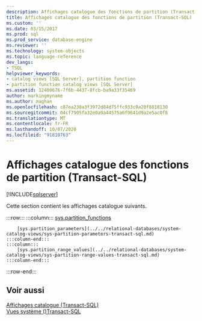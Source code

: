 ```yaml
---
description: Affichages catalogue des fonctions de partition (Transact-SQL)
title: Affichages catalogue des fonctions de partition (Transact-SQL) | Microsoft Docs
ms.custom: ''
ms.date: 03/15/2017
ms.prod: sql
ms.prod_service: database-engine
ms.reviewer: ''
ms.technology: system-objects
ms.topic: language-reference
dev_langs:
- TSQL
helpviewer_keywords:
- catalog views [SQL Server], partition function
- partition function catalog views [SQL Server]
ms.assetid: 12400676-7f6b-4437-8fcb-ba9a33f35469
author: markingmyname
ms.author: maghan
ms.openlocfilehash: c87ea238a3f3972d84d75ffc933c0a28f8818130
ms.sourcegitcommit: 04cf7905fa32e0a9a44575a6f9641d9a2e5ac0f8
ms.translationtype: MT
ms.contentlocale: fr-FR
ms.lasthandoff: 10/07/2020
ms.locfileid: "91810763"
---
```

# <a name="partition-function-catalog-views-transact-sql"></a>Affichages catalogue des fonctions de partition (Transact-SQL)
[!INCLUDE[sqlserver](../../includes/applies-to-version/sqlserver.md)]

  Cette section contient les affichages catalogue suivants.  

:::row:::
    :::column:::
        [sys.partition_functions](../../relational-databases/system-catalog-views/sys-partition-functions-transact-sql.md)
        
        [sys.partition_parameters](../../relational-databases/system-catalog-views/sys-partition-parameters-transact-sql.md)
    :::column-end:::
    :::column:::
        [sys.partition_range_values](../../relational-databases/system-catalog-views/sys-partition-range-values-transact-sql.md)
    :::column-end:::
:::row-end:::
  
## <a name="see-also"></a>Voir aussi  
 [Affichages catalogue &#40;Transact-SQL&#41;](../../relational-databases/system-catalog-views/catalog-views-transact-sql.md)   
 [Vues système &#40;&#41;Transact-SQL ](../../t-sql/language-reference.md)  
  
